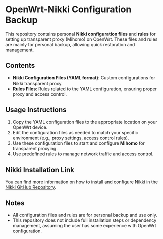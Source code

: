 # OpenWrt-Nikki Configuration Backup

This repository contains personal **Nikki configuration files** and **rules** for setting up transparent proxy (Mihomo) on OpenWrt. These files and rules are mainly for personal backup, allowing quick restoration and management.

## Contents

- **Nikki Configuration Files (YAML format)**: Custom configurations for Nikki transparent proxy.
- **Rules Files**: Rules related to the YAML configuration, ensuring proper proxy and access control.

## Usage Instructions

1. Copy the YAML configuration files to the appropriate location on your OpenWrt device.
2. Edit the configuration files as needed to match your specific environment (e.g., proxy settings, access control rules).
3. Use these configuration files to start and configure **Mihomo** for transparent proxying.
4. Use predefined rules to manage network traffic and access control.

## Nikki Installation Link

You can find more information on how to install and configure Nikki in the [Nikki GitHub Repository](https://github.com/nikkinikki-org/OpenWrt-nikki/tree/main).

## Notes

- All configuration files and rules are for personal backup and use only.
- This repository does not include full installation steps or dependency management, assuming the user has some experience with OpenWrt configuration.
